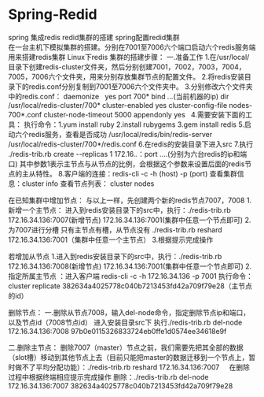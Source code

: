 # Spring-Redid
spring 集成redis redid集群的搭建  spring配置redid集群  
在一台主机下模拟集群的搭建。分别在7001至7006六个端口启动六个redis服务端用来搭建redis集群
Linux下redis 集群的搭建步骤：
一.准备工作
1.在/usr/local/目录下创建redis-cluster文件夹，然后分别创建7001，7002，7003，7004，7005，7006六个文件夹，用来分别存放集群节点的配置文件。
2.将redis安装目录下的redis.conf分别复制到7001至7006六个文件夹中。
3.分别修改六个文件夹中的redis.conf：
daemonize   yes
port 700*
bind *.*.*.*(当前机器的ip)
dir /usr/local/redis-cluster/700*
cluster-enabled yes
cluster-config-file nodes-700*.conf
cluster-node-timeout 5000
appendonly yes  
4.需要安装下面的工具：
执行命令：1.yum install ruby 2.install rubygems 3.gem install redis
5.启动六个redis服务，查看是否成功
/usr/local/redis/bin/redis-server /usr/local/redis-cluster/700*/redis.conf
6.在redis的安装目录下进入src
7.执行 ./redis-trib.rb create --replicas 1 172.16.*.*：port ....(分别为六台redis的ip和端口)
其中参数1表示主节点与从节点的比例，会根据这个参数来设置后面的redis节点的主从特性。
8.客户端的连接：redis-cli -c -h (host) -p (port)
查看集群信息：cluster info 查看节点列表： cluster nodes



在已知集群中增加节点：
与以上一样，先创建两个新的redis节点7007，7008
1.新增一个主节点：
进入到redis安装目录下的src中，执行：./redis-trib.rb 172.16.34.136:7007(新增节点) 172.16.34.136:7001(集群中任意一个节点即可)
2.为7007进行分槽 只有主节点有槽，从节点没有
./redis-trib.rb reshard 172.16.34.136:7001（集群中任意一个主节点）
3.根据提示完成操作

若增加从节点
1.进入到redis安装目录下的src中，执行：./redis-trib.rb 172.16.34.136:7008(新增节点) 172.16.34.136:7001(集群中任意一个节点即可)
2.指定所属主节点
：进入客户端
redis-cli -c -h 172.16.34.136 -p 7001
执行命令：cluster replicate 382634a4025778c040b7213453fd42a709f79e28（主节点的id）


删除节点：
一.删除从节点7008，输入del-node命令，指定删除节点ip和端口，以及节点id（7008节点id）
进入安装目录src下 执行./redis-trib.rb del-node 172.16.34.136:7008 97b0e0115326833724eb0ffe1d0574ee34618e9f


二.删除主节点：
删除7007（master）节点之前，我们需要先把其全部的数据（slot槽）移动到其他节点上去（目前只能把master的数据迁移到一个节点上，暂时做不了平均分配功能）：./redis-trib.rb reshard 172.16.34.136:7007    
在删除过程中根据终端相应提示完成操作
删除：./redis-trib.rb del-node 
172.16.34.136:7007 382634a4025778c040b7213453fd42a709f79e28







